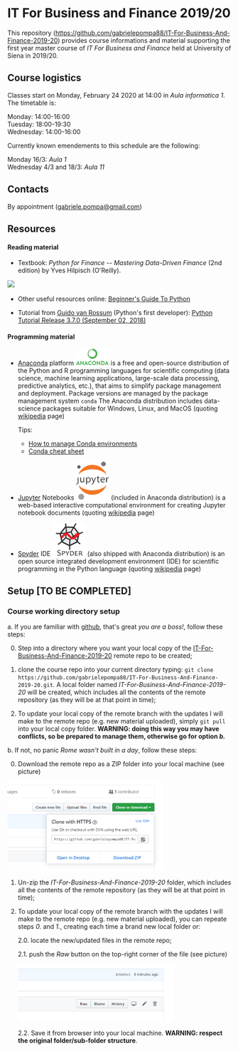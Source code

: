 # IT For Business and Finance 2019/20

This repository (https://github.com/gabrielepompa88/IT-For-Business-And-Finance-2019-20) provides course informations and material supporting the first year master course of _IT For Business and Finance_ held at University of Siena in 2019/20.

## Course logistics
Classes start on Monday, February 24 2020 at 14:00 in _Aula informatica 1_. The timetable is:

Monday: 14:00-16:00\
Tuesday: 18:00-19:30\
Wednesday: 14:00-16:00

Currently known emendements to this schedule are the following:

Monday 16/3: _Aula 1_\
Wednesday 4/3 and 18/3: _Aula 11_

## Contacts
By appointment (gabriele.pompa@gmail.com)

## Resources

#### Reading material
- Textbook: _Python for Finance -- Mastering Data-Driven Finance_ (2nd edition) by Yves Hilpisch (O'Reilly). 
<img src="http://hilpisch.com/images/py4fi_2nd_shadow.png" width="75">

- Other useful resources online: [Beginner's Guide To Python](https://wiki.python.org/moin/BeginnersGuide)

- Tutorial from [Guido van Rossum](https://it.wikipedia.org/wiki/Guido_van_Rossum) (Python's first developer): [Python Tutorial Release 3.7.0 (September 02, 2018)](https://bugs.python.org/file47781/Tutorial_EDIT.pdf)

#### Programming material
- [Anaconda](https://www.anaconda.com/) platform <img src="images/Anaconda_Logo.png" width="75">
is a free and open-source distribution of the Python and R programming languages for scientific computing (data science, machine learning applications, large-scale data processing, predictive analytics, etc.), that aims to simplify package management and deployment. Package versions are managed by the package management system `conda` The Anaconda distribution includes data-science packages suitable for Windows, Linux, and MacOS (quoting [wikipedia](https://en.wikipedia.org/wiki/Anaconda_(Python_distribution)) page)

  Tips: 
  
   - [How to manage Conda environments](https://docs.conda.io/projects/conda/en/latest/user-guide/tasks/manage-environments.html)
   - [Conda cheat sheet](https://docs.conda.io/projects/conda/en/4.6.0/_downloads/52a95608c49671267e40c689e0bc00ca/conda-cheatsheet.pdf)

- [Jupyter](https://jupyter.org/) Notebooks <img src="images/jupyter_logo.png" width="75"> 
(included in Anaconda distribution) is a web-based interactive computational environment for creating Jupyter notebook documents (quoting [wikipedia](https://en.wikipedia.org/wiki/Project_Jupyter#Jupyter_Notebook) page)

- [Spyder](https://www.spyder-ide.org/) IDE <img src="images/spyder_logo.png" width="75"> 
(also shipped with Anaconda distribution) is an open source integrated development environment (IDE) for scientific programming in the Python language (quoting [wikipedia](https://en.wikipedia.org/wiki/Spyder_(software)) page)

## Setup [TO BE COMPLETED]
### Course working directory setup
a. If you are familiar with [github](https://github.com/), that's great _you are a boss!_, follow these steps:

  0. Step into a directory where you want your local copy of the [IT-For-Business-And-Finance-2019-20](https://github.com/gabrielepompa88/IT-For-Business-And-Finance-2019-20) remote repo to be created;
  
  1. clone the course repo into your current directory typing: `git clone https://github.com/gabrielepompa88/IT-For-Business-And-Finance-2019-20.git`. A local folder named _IT-For-Business-And-Finance-2019-20_ will be created, which includes all the contents of the remote repository (as they will be at that point in time);
  
  2. To update your local copy of the remote branch with the updates I will make to the remote repo (e.g. new material uploaded), simply `git pull` into your local copy folder. **WARNING: doing this way you may have conflicts, so be prepared to manage them, otherwise go for option _b._**

b. If not, no panic _Rome wasn't built in a day_, follow these steps: 

  0. Download the remote repo as a ZIP folder into your local machine (see picture)
  <img src="images/download_repo.PNG" width="350">
  
  1. Un-zip the _IT-For-Business-And-Finance-2019-20_ folder, which includes all the contents of the remote repository (as they will be at that point in time);
  
  2. To update your local copy of the remote branch with the updates I will make to the remote repo (e.g. new material uploaded), you can repeate steps _0._ and _1._, creating each time a brand new local folder or:
  
     2.0. locate the new/updated files in the remote repo;
  
     2.1. push the _Raw_ button on the top-right corner of the file (see picture)
     
     <img src="images/raw_file.PNG" width="350">
  
     2.2. Save it from browser into your local machine. **WARNING: respect the original folder/sub-folder structure**. 
    
